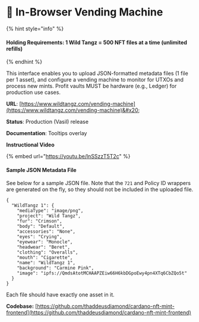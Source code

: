# 💸 In-Browser Vending Machine

{% hint style="info" %}
#### Holding Requirements: 1 Wild Tangz = 500 NFT files at a time (unlimited refills)
{% endhint %}

This interface enables you to upload JSON-formatted metadata files (1 file per 1 asset), and configure a vending machine to monitor for UTXOs and process new mints. Profit vaults MUST be hardware (e.g., Ledger) for production use cases.&#x20;

**URL**: [https://www.wildtangz.com/vending-machine](https://www.wildtangz.com/vending-machine)&#x20;

**Status**: Production (Vasil) release&#x20;

**Documentation**: Tooltips overlay&#x20;

**Instructional Video**

{% embed url="https://youtu.be/lnSSzzT5T2c" %}

#### Sample JSON Metadata File

See below for a sample JSON file.  Note that the `721` and Policy ID wrappers are generated on the fly, so they should not be included in the uploaded file.

```
{
  "WildTangz 1": {
    "mediaType": "image/png",
    "project": "Wild Tangz",
    "fur": "Crimson",
    "body": "Default",
    "accessories": "None",
    "eyes": "Crying",
    "eyewear": "Monocle",
    "headwear": "Beret",
    "clothing": "Overalls",
    "mouth": "Cigarette",
    "name": "WildTangz 1",
    "background": "Carmine Pink",
    "image": "ipfs://QmdsAtotMCHAAPZEiw66H6kbDGpoEwy4pn4XTq6CbZQo5t"
  }
}
```

Each file should have exactly one asset in it.

**Codebase:** [https://github.com/thaddeusdiamond/cardano-nft-mint-frontend](https://github.com/thaddeusdiamond/cardano-nft-mint-frontend)
